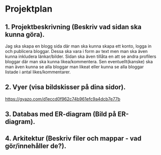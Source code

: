 # Projektplan

## 1. Projektbeskrivning (Beskriv vad sidan ska kunna göra).
Jag ska skapa en blogg sida där man ska kunna skapa ett konto, logga in och publicera bloggar. Dessa ska vara i form av text men man ska även kunna inkludera länkar/bilder.
Sidan ska även tillåta en att se andra profilers bloggar där man ska kunna likea/kommentera. Sen eventuellt(kanske) ska man även kunna se alla bloggar man likeat eller kunna se
alla bloggar listade i antal likes/kommentarer.

## 2. Vyer (visa bildskisser på dina sidor).
https://gyazo.com/d1eccd0f962c74b961efc9a4dcb7e77b

## 3. Databas med ER-diagram (Bild på ER-diagram).

## 4. Arkitektur (Beskriv filer och mappar - vad gör/innehåller de?).


